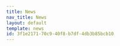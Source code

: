 ```yaml
---
title: News
nav_title: News
layout: default
template: news
id: 3f1e2171-70c9-40f8-b7df-4db3b85bcb10
---
```

